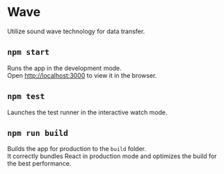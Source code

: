 # Wave

Utilize sound wave technology for data transfer.

## `npm start`

Runs the app in the development mode.<br>
Open [http://localhost:3000](http://localhost:3000) to view it in the browser.

## `npm test`

Launches the test runner in the interactive watch mode.<br>

## `npm run build`

Builds the app for production to the `build` folder.<br>
It correctly bundles React in production mode and optimizes the build for the best performance.
